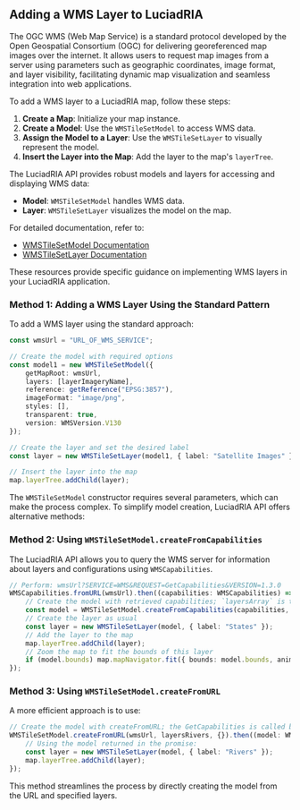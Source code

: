 ## Adding a WMS Layer to LuciadRIA

The OGC WMS (Web Map Service) is a standard protocol developed by the Open Geospatial Consortium (OGC) for delivering georeferenced map images over the internet. It allows users to request map images from a server using parameters such as geographic coordinates, image format, and layer visibility, facilitating dynamic map visualization and seamless integration into web applications.

To add a WMS layer to a LuciadRIA map, follow these steps:

1. **Create a Map**: Initialize your map instance.
2. **Create a Model**: Use the `WMSTileSetModel` to access WMS data.
3. **Assign the Model to a Layer**: Use the `WMSTileSetLayer` to visually represent the model.
4. **Insert the Layer into the Map**: Add the layer to the map's `layerTree`.

The LuciadRIA API provides robust models and layers for accessing and displaying WMS data:

- **Model**: `WMSTileSetModel` handles WMS data.
- **Layer**: `WMSTileSetLayer` visualizes the model on the map.

For detailed documentation, refer to:

- [WMSTileSetModel Documentation](https://dev.luciad.com/portal/productDocumentation/LuciadRIA/docs/reference/LuciadRIA/modules/_luciad_ria_model_tileset_WMSTileSetModel.html)
- [WMSTileSetLayer Documentation](https://dev.luciad.com/portal/productDocumentation/LuciadRIA/docs/reference/LuciadRIA/modules/_luciad_ria_view_tileset_WMSTileSetLayer.html)

These resources provide specific guidance on implementing WMS layers in your LuciadRIA application.

### Method 1: Adding a WMS Layer Using the Standard Pattern

To add a WMS layer using the standard approach:

```typescript
const wmsUrl = "URL_OF_WMS_SERVICE";

// Create the model with required options
const model1 = new WMSTileSetModel({
    getMapRoot: wmsUrl,
    layers: [layerImageryName],
    reference: getReference("EPSG:3857"),
    imageFormat: "image/png",
    styles: [],
    transparent: true,
    version: WMSVersion.V130
});

// Create the layer and set the desired label
const layer = new WMSTileSetLayer(model1, { label: "Satellite Images" });

// Insert the layer into the map
map.layerTree.addChild(layer);
```

The `WMSTileSetModel` constructor requires several parameters, which can make the process complex. To simplify model creation, LuciadRIA API offers alternative methods:

### Method 2: Using `WMSTileSetModel.createFromCapabilities`

The LuciadRIA API allows you to query the WMS server for information about layers and configurations using `WMSCapabilities`.

```typescript
// Perform: wmsUrl?SERVICE=WMS&REQUEST=GetCapabilities&VERSION=1.3.0
WMSCapabilities.fromURL(wmsUrl).then((capabilities: WMSCapabilities) => {
    // Create the model with retrieved capabilities; `layersArray` is the list of desired layers
    const model = WMSTileSetModel.createFromCapabilities(capabilities, layersArray);
    // Create the layer as usual
    const layer = new WMSTileSetLayer(model, { label: "States" });
    // Add the layer to the map
    map.layerTree.addChild(layer);
    // Zoom the map to fit the bounds of this layer
    if (model.bounds) map.mapNavigator.fit({ bounds: model.bounds, animate: true });
});
```

### Method 3: Using `WMSTileSetModel.createFromURL`

A more efficient approach is to use:

```typescript
// Create the model with createFromURL; the GetCapabilities is called behind the scenes, `layersRivers` is the list of desired layers
WMSTileSetModel.createFromURL(wmsUrl, layersRivers, {}).then((model: WMSTileSetModel) => {
    // Using the model returned in the promise:
    const layer = new WMSTileSetLayer(model, { label: "Rivers" });
    map.layerTree.addChild(layer);
});
```

This method streamlines the process by directly creating the model from the URL and specified layers.
